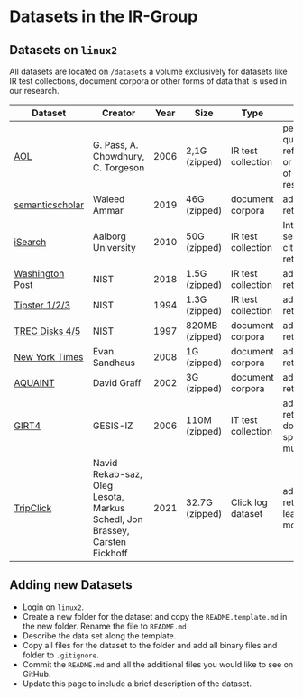# Datasets in the IR-Group

## Datasets on `linux2`

All datasets are located on `/datasets` a volume exclusively for datasets like IR test collections, document corpora or other forms of data that is used in our research.

| Dataset  | Creator | Year | Size | Type | Usecase |
| ---------| ------- | ---- | ---- | ---- | ------------- |
| [AOL](/AOL/README.md) | G. Pass, A. Chowdhury, C. Torgeson | 2006 | 2,1G (zipped)| IR test collection |personalization, query reformulation or other types of search research |
| [semanticscholar](/semanticscholar/README.md) | Waleed Ammar | 2019 | 46G (zipped)| document corpora | ad-hoc retrieval|
| [iSearch](/iSearch/README.md) | Aalborg University | 2010 | 50G (zipped) | IR test collection | Integreated search and citation-based retrieval |
| [Washington Post](/WAPost/README.md) | NIST | 2018 | 1.5G (zipped) | IR test collection  | ad-hoc retrieval |
| [Tipster 1/2/3](/tipster/README.md) | NIST | 1994 | 1.3G (zipped) | IR test collection  | ad-hoc retrieval |
| [TREC Disks 4/5](/trec-disks/README.md) | NIST | 1997 | 820MB (zipped) | document corpora  | ad-hoc retrieval |
| [New York Times](/NYT/README.md) | Evan Sandhaus | 2008 | 1G (zipped) | document corpora | ad-hoc retrieval |
| [AQUAINT](/AQUAINT/README.md) | David Graff | 2002 | 3G (zipped)| document corpora | ad-hoc retrieval |
| [GIRT4](/girt4/README.md) | GESIS-IZ | 2006 | 110M (zipped)| IT test collection | ad-hoc retrieval, domain-specific, multilingual |
| [TripClick](/TripClick/README.md) | Navid Rekab-saz, Oleg Lesota, Markus Schedl, Jon Brassey, Carsten Eickhoff | 2021 | 32.7G (zipped)| Click log dataset | ad-hoc retrieval, deep learning models |

## Adding new Datasets

- Login on `linux2`.
- Create a new folder for the dataset and copy the `README.template.md` in the new folder. Rename the file to `README.md`
- Describe the data set along the template.
- Copy all files for the dataset to the folder and add all binary files and folder to `.gitignore`.
- Commit the `README.md` and all the additional files you would like to see on GitHub.
- Update this page to include a brief description of the dataset.

